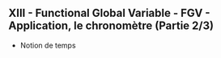 <h2 dir="auto" id="user-content-h_174031069121655196260265"><strong>XIII -&nbsp;Functional Global Variable</strong><strong>&nbsp;</strong><strong>- FGV&nbsp;</strong><strong>- Application, le chronom&egrave;tre&nbsp;</strong><strong>(Partie 2/3)</strong></h2>
<ul dir="auto">
<li>Notion de temps</li>
</ul>
